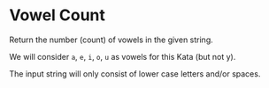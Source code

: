 # Vowel Count
Return the number (count) of vowels in the given string.

We will consider `a`, `e`, `i`, `o`, `u` as vowels for this Kata (but not y).

The input string will only consist of lower case letters and/or spaces.

